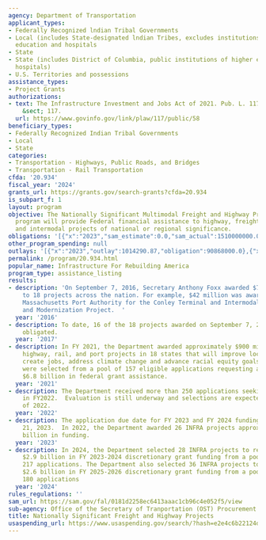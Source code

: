 ```yaml
---
agency: Department of Transportation
applicant_types:
- Federally Recognized lndian Tribal Governments
- Local (includes State-designated lndian Tribes, excludes institutions of higher
  education and hospitals
- State
- State (includes District of Columbia, public institutions of higher education and
  hospitals)
- U.S. Territories and possessions
assistance_types:
- Project Grants
authorizations:
- text: The Infrastructure Investment and Jobs Act of 2021. Pub. L. 117, 58. 23 U.S.C.
    &sect; 117.
  url: https://www.govinfo.gov/link/plaw/117/public/58
beneficiary_types:
- Federally Recognized Indian Tribal Governments
- Local
- State
categories:
- Transportation - Highways, Public Roads, and Bridges
- Transportation - Rail Transportation
cfda: '20.934'
fiscal_year: '2024'
grants_url: https://grants.gov/search-grants?cfda=20.934
is_subpart_f: 1
layout: program
objective: The Nationally Significant Multimodal Freight and Highway Projects (NSMFHP)
  program will provide Federal financial assistance to highway, freight rail, port,
  and intermodal projects of national or regional significance.
obligations: '[{"x":"2023","sam_estimate":0.0,"sam_actual":1510000000.0,"usa_spending_actual":91057000.0},{"x":"2024","sam_estimate":0.0,"sam_actual":1442600000.0,"usa_spending_actual":701840888.41},{"x":"2025","sam_estimate":0.0,"sam_actual":1322460000.0,"usa_spending_actual":75534000.0}]'
other_program_spending: null
outlays: '[{"x":"2023","outlay":1014290.87,"obligation":90868000.0},{"x":"2024","outlay":433651682.14,"obligation":698340888.41},{"x":"2025","outlay":79594408.22,"obligation":75534000.0}]'
permalink: /program/20.934.html
popular_name: Infrastructure For Rebuilding America
program_type: assistance_listing
results:
- description: 'On September 7, 2016, Secretary Anthony Foxx awarded $759.2 million
    to 18 projects across the nation. For example, $42 million was awarded to the
    Massachusetts Port Authority for the Conley Terminal and Intermodal Improvements
    and Modernization Project.  '
  year: '2016'
- description: To date, 16 of the 18 projects awarded on September 7, 2016 have been
    obligated.
  year: '2017'
- description: In FY 2021, the Department awarded approximately $900 million to 24
    highway, rail, and port projects in 18 states that will improve local economies,
    create jobs, address climate change and advance racial equity goals.  These projects
    were selected from a pool of 157 eligible applications requesting approximately
    $6.8 billion in federal grant assistance.
  year: '2021'
- description: The Department received more than 250 applications seeking INFRA funding
    in FY2022.  Evaluation is still underway and selections are expected in the fall
    of 2022.
  year: '2022'
- description: The application due date for FY 2023 and FY 2024 funding is August
    21, 2023.  In 2022, the Department awarded 26 INFRA projects approximately $1.5
    billion in funding.
  year: '2023'
- description: In 2024, the Department selected 28 INFRA projects to receive approximately
    $2.9 billion in FY 2023-2024 discretionary grant funding from a pool of approximately
    217 applications. The Department also selected 36 INFRA projects to receive approximately
    $2.6 billion in FY 2025-2026 discretionary grant funding from a pool of approximately
    180 applications
  year: '2024'
rules_regulations: ''
sam_url: https://sam.gov/fal/0181d2258ec6413aaac1cb96c4e052f5/view
sub-agency: Office of the Secretary of Tranportation (OST) Procurement Operations
title: Nationally Significant Freight and Highway Projects
usaspending_url: https://www.usaspending.gov/search/?hash=e2e4c6b22124d02ccf1b378a8eca7ae8
---
```

